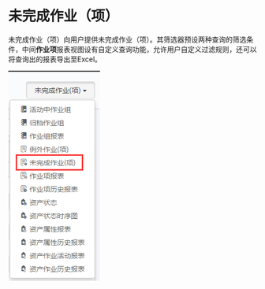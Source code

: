 # 未完成作业（项）
未完成作业（项）向用户提供未完成作业（项）。其筛选器预设两种查询的筛选条件，中间**作业项**报表视图设有自定义查询功能，允许用户自定义过滤规则，还可以将查询出的报表导出至Excel。

![](./images/未完成作业.png)